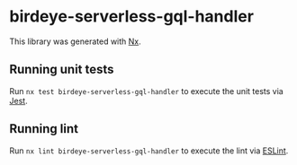 # birdeye-serverless-gql-handler

This library was generated with [Nx](https://nx.dev).

## Running unit tests

Run `nx test birdeye-serverless-gql-handler` to execute the unit tests via [Jest](https://jestjs.io).

## Running lint

Run `nx lint birdeye-serverless-gql-handler` to execute the lint via [ESLint](https://eslint.org/).
